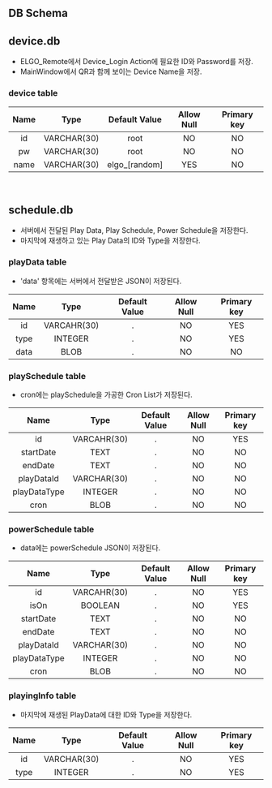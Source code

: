 ## DB Schema

## device.db
  * ELGO_Remote에서 Device_Login Action에 필요한 ID와 Password를 저장.
  * MainWindow에서 QR과 함께 보이는 Device Name을 저장.

### device table

|Name|Type|Default Value|Allow Null|Primary key|
|:--:|:--:|:-----------:|:--------:|:---------:|
|id|VARCHAR(30)|root|NO|NO|
|pw|VARCHAR(30)|root|NO|NO|
|name|VARCHAR(30)|elgo_[random]|YES|NO|

<br>

## schedule.db
  * 서버에서 전달된 Play Data, Play Schedule, Power Schedule을 저장한다.
  * 마지막에 재생하고 있는 Play Data의 ID와 Type을 저장한다.

### playData table
  * 'data' 항목에는 서버에서 전달받은 JSON이 저장된다. 

|Name|Type|Default Value|Allow Null|Primary key|
|:--:|:--:|:-----------:|:--------:|:---------:|
|id|VARCAHR(30)|.|NO|YES|
|type|INTEGER|.|NO|YES|
|data|BLOB|.|NO|NO|

### playSchedule table
  * cron에는 playSchedule을 가공한 Cron List가 저장된다.

|Name|Type|Default Value|Allow Null|Primary key|
|:--:|:--:|:-----------:|:--------:|:---------:|
|id|VARCAHR(30)|.|NO|YES|
|startDate|TEXT|.|NO|NO|
|endDate|TEXT|.|NO|NO|
|playDataId|VARCHAR(30)|.|NO|NO|
|playDataType|INTEGER|.|NO|NO|
|cron|BLOB|.|NO|NO|

### powerSchedule table
  * data에는 powerSchedule JSON이 저장된다.

|Name|Type|Default Value|Allow Null|Primary key|
|:--:|:--:|:-----------:|:--------:|:---------:|
|id|VARCAHR(30)|.|NO|YES|
|isOn|BOOLEAN|.|NO|YES|
|startDate|TEXT|.|NO|NO|
|endDate|TEXT|.|NO|NO|
|playDataId|VARCHAR(30)|.|NO|NO|
|playDataType|INTEGER|.|NO|NO|
|cron|BLOB|.|NO|NO|

### playingInfo table
  * 마지막에 재생된 PlayData에 대한 ID와 Type을 저장한다.

|Name|Type|Default Value|Allow Null|Primary key|
|:--:|:--:|:-----------:|:--------:|:---------:|
|id|VARCHAR(30)|.|NO|YES|
|type|INTEGER|.|NO|YES|
